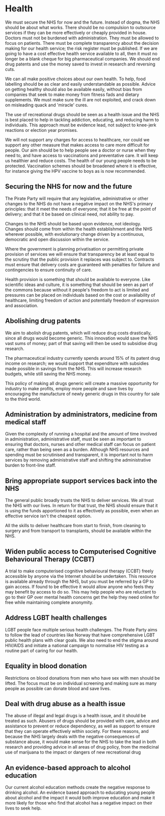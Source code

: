 Health
======

We must secure the NHS for now and the future. Instead of dogma, the NHS should be about what works. There should be no compulsion to outsource services if they can be more effectively or cheaply provided in house. Doctors must not be burdened with administration. They must be allowed to focus on patients. There must be complete transparency about the decision making for our health service; the risk register must be published.  If we are going to have a cost effective health service available to all, then it must no longer be a blank cheque for big pharmaceutical companies.  We should end drug patents and use the money saved to invest in research and reversing cuts.

We can all make positive choices about our own health.  To help, food labelling should be as clear and easily understandable as possible. Advice on getting healthy should also be available easily, without bias from companies that seek to make money from fitness fads and dietary supplements. We must make sure the ill are not exploited, and crack down on misleading quack and 'miracle' cures.

The use of recreational drugs should be seen as a health issue and the NHS is best placed to help in tackling addiction, educating, and reducing harm to individuals.  This approach must be evidence lead, not subject to knee-jerk reactions or election year promises.

We will not support any charges for access to healthcare, nor could we support any other measure that makes access to care more difficult for people. Our aim should be to help people see a doctor or nurse when they need to, and have access to vaccinations and preventative care.  It will keep us healthier and reduce costs. The health of our young people needs to be protected.  Vaccination schemes should be broadened where it is effective, for instance giving the HPV vaccine to boys as is now recommended.


Securing the NHS for now and the future
---------------------------------------

The Pirate Party will require that any legislative, administrative or other changes to the NHS do not have a negative impact on the NHS's primary principles: that it meet the needs of everyone; that it be free at the point of delivery; and that it be based on clinical need, not ability to pay.

Changes to the NHS should be based upon evidence, not ideology. Changes should come from within the health establishment and the NHS wherever possible, with evolutionary change driven by a continuous, democratic and open discussion within the service.

Where the government is planning privatisation or permitting private provision of services we will ensure that transparency be at least equal to the scrutiny that the public provision it replaces was subject to.  Contracts must ensure that delivery costs are guaranteed with penalties for failure and contingencies to ensure continuity of care.

Health provision is something that should be available to everyone. Like scientific ideas and culture, it is something that should be seen as part of the commons because without it people's freedom to act is limited and pressures can be placed on individuals based on the cost or availability of healthcare, limiting freedom of action and potentially freedom of expression and association.


Abolishing drug patents
-----------------------

We aim to abolish drug patents, which will reduce drug costs drastically, since all drugs would become generic. This innovation would save the NHS vast sums of money; part of that saving will then be used to subsidise drug research.

The pharmaceutical industry currently spends around 15% of its patent drug income on research; we would support that expenditure with subsidies made possible in savings from the NHS.  This will increase research budgets, while still saving the NHS money.

This policy of making all drugs generic will create a massive opportunity for industry to make profits, employ more people and save lives by encouraging the manufacture of newly generic drugs in this country for sale to the third world.


Administration by administrators, medicine from medical staff
-------------------------------------------------------------

Given the complexity of running a hospital and the amount of time involved in administration, administrative staff, must be seen as important to ensuring that doctors, nurses and other medical staff can focus on patient care, rather than being seen as a burden.  Although NHS resources and spending must be scrutinised and transparent, it is important not to harm services by removing administrative staff and shifting the administrative burden to front-line staff.


Bring appropriate support services back into the NHS
----------------------------------------------------

The general public broadly trusts the NHS to deliver services. We all trust the NHS with our lives. In return for that trust, the NHS should ensure that it is using the funds apportioned to it as effectively as possible, even when an effective service isn't the cheapest option.

All the skills to deliver healthcare from start to finish, from cleaning to surgery and from transport to transplants, should be available within the NHS.


Widen public access to Computerised Cognitive Behavioural Therapy (CCBT)
------------------------------------------------------------------------

A trial to make computerised cognitive behavioural therapy (CCBT) freely accessible by anyone via the Internet should be undertaken. This resource is available already through the NHS, but you must be referred by a GP to gain access.  If found to be effective it would allow anyone who feels they may benefit by access to do so.  This may help people who are reluctant to go to their GP over mental health concerns get the help they need online for free while maintaining complete anonymity.


Address LGBT health challenges
------------------------------

LGBT people face multiple serious health challenges. The Pirate Party aims to follow the lead of countries like Norway that have comprehensive LGBT public health plans with clear goals. We also need to end the stigma around HIV/AIDS and initiate a national campaign to normalise HIV testing as a routine part of caring for our health.


Equality in blood donation
--------------------------

Restrictions on blood donations from men who have sex with men should be lifted. The focus must be on individual screening and making sure as many people as possible can donate blood and save lives.


Deal with drug abuse as a health issue
--------------------------------------

The abuse of illegal and legal drugs is a health issue, and it should be treated as such. Abusers of drugs should be provided with care, advice and assistance to prevent or reduce dependency, as well as support to ensure that they can operate effectively within society. For these reasons, and because the NHS largely deals with the negative consequences of substance abuse, it would make sense for the NHS to take the lead in both research and providing advice in all areas of drug policy, from the medicinal use of marijuana to the impact or dangers of new recreational drug


An evidence-based approach to alcohol education
-----------------------------------------------

Our current alcohol education methods create the negative response to drinking alcohol.  An evidence based approach to educating young people about alcohol and the impact it would both improve education and make it more likely for those who find that alcohol has a negative impact on their lives to seek help.



